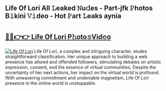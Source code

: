 ## Life Of Lori All 𝙻eaked 𝙽u𝚍es - Part-jfk 𝙿hotos B𝚒kini 𝚅𝚒deo - Hot 𝙿art 𝙻eaks aynia

# <h2><a href="http://ld421be.urlbe.top/?page=Life+Of+Lori">🔗🔗👉👉 Life Of Lori P𝚑oto𝚜Vid𝚎o</a></h2>

[![Life Of Lori](https://i.imgur.com/eBuTRDB.gif)](http://ld421be.urlbe.top/?page=Life+Of+Lori)
Life Of Lori, a complex and intriguing character, eludes straightforward classification. Her unique approach to building a web presence has allured and offended followers, stimulating debates on artistic expression, consent, and the essence of virtual communities. Despite the uncertainty of her next actions, her impact on the virtual world is profound. With unwavering commitment and undeniable magnetism, Life Of Lori presence in the online world is unstoppable.
